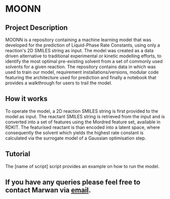 # MOONN

## Project Description
MOONN is a repository containing a machine learning model that was developed for the prediction of Liquid-Phase Rate Constants, using only a reaction's 2D SMILES string as input.
The model was created as a data driven alternative to traditional experimental or kinetic modelling efforts, to identify the most optimal pre-existing solvent from a set of commonly used solvents for a given reaction. 
The repository contains data in which was used to train our model, requirement installations/versions, modular code featuring the architecture used for prediction and finally a notebook that provides a walkthrough for users to trail the model. 

## How it works
To operate the model, a 2D reaction SMILES string is first provided to the model as input. The reactant SMILES string is retrieved from the input and is converted into a set of features using the Mordred feature set, available in RDKIT. The featurised reactant is than encoded into a latent space, where consequently the solvent which yields the highest rate constant is calculated via the surrogate model of a Gaussian optimisation step. 

## Tutorial 
The [name of script] script provides an example on how to run the model. 

## If you have any queries please feel free to contact Marwan via [email](mz354@ic.ac.uk). 
